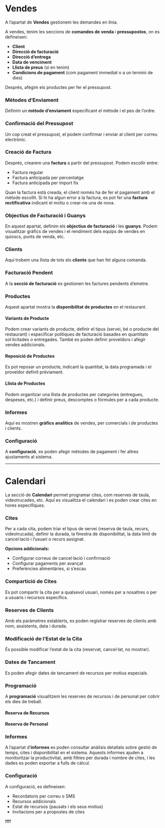 # Vendes

A l’apartat de **Vendes** gestionem les demandes en línia.

A vendes, tenim les seccions de **comandes de venda** i **pressupostos**, on es defineixen:

- **Client**
- **Direcció de facturació**
- **Direcció d’entrega**
- **Data de venciment**
- **Llista de preus** (si en tenim)
- **Condicions de pagament** (com pagament immediat o a un termini de dies)

Després, afegim els productes per fer el pressupost.

### Mètodes d’Enviament

Definim un **mètode d’enviament** especificant el mètode i el pes de l’ordre.

### Confirmació del Pressupost

Un cop creat el pressupost, el podem confirmar i enviar al client per correu electrònic.

### Creació de Factura

Després, crearem una **factura** a partir del pressupost. Podem escollir entre:

- Factura regular
- Factura anticipada per percentatge
- Factura anticipada per import fix

Quan la factura està creada, el client només ha de fer el pagament amb el mètode escollit. Si hi ha algun error a la factura, es pot fer una **factura rectificativa** indicant el motiu o crear-ne una de nova.

### Objectius de Facturació i Guanys

En aquest apartat, definim els **objectius de facturació** i les **guanys**. Podem visualitzar gràfics de vendes i el rendiment dels equips de vendes en quioscs, punts de venda, etc.

### Clients

Aquí trobem una llista de tots els **clients** que han fet alguna comanda.

### Facturació Pendent

A la **secció de facturació** es gestionen les factures pendents d’emetre.

### Productes

Aquest apartat mostra la **disponibilitat de productes** en el restaurant.

#### Variants de Producte

Podem crear variants de producte, definir el tipus (servei, bé o producte del restaurant) i especificar polítiques de facturació basades en quantitats sol·licitades o entregades. També es poden definir proveïdors i afegir vendes addicionals.

#### Reposició de Productes

Es pot reposar un producte, indicant la quantitat, la data programada i el proveïdor definit prèviament.

#### Llista de Productes

Podem organitzar una llista de productes per categories (entregues, despeses, etc.) i definir preus, descomptes o fórmules per a cada producte.

### Informes

Aquí es mostren **gràfics analítics** de vendes, per comercials i de productes i clients.

### Configuració

A **configuració**, es poden afegir mètodes de pagament i fer altres ajustaments al sistema.

---

# Calendari

La secció de **Calendari** permet programar cites, com reserves de taula, videotrucades, etc. Aquí es visualitza el calendari i es poden crear cites en hores específiques.

### Cites

Per a cada cita, podem triar el tipus de servei (reserva de taula, recurs, videotrucada), definir la durada, la finestra de disponibilitat, la data límit de cancel·lació i l’usuari o recurs assignat.

**Opcions addicionals:**

- Configurar correus de cancel·lació i confirmació
- Configurar pagaments per avançat
- Preferències alimentàries, si s’escau

### Compartició de Cites

Es pot compartir la cita per a qualsevol usuari, només per a nosaltres o per a usuaris i recursos específics.

### Reserves de Clients

Amb els paràmetres establerts, es poden registrar reserves de clients amb nom, assistents, data i durada.

### Modificació de l’Estat de la Cita

És possible modificar l’estat de la cita (reservat, cancel·lat, no mostrar).

### Dates de Tancament

Es poden afegir dates de tancament de recursos per motius especials.

### Programació

A **programació** visualitzem les reserves de recursos i de personal per cobrir els dies de treball.

#### Reserva de Recursos
#### Reserva de Personal

### Informes

A l’apartat d’**informes** es poden consultar anàlisis detallats sobre gestió de temps, cites i disponibilitat en el sistema. Aquests informes ajuden a monitoritzar la productivitat, amb filtres per durada i nombre de cites, i les dades es poden exportar a fulls de càlcul.

### Configuració

A configuració, es defineixen:

- Recordatoris per correu o SMS
- Recursos addicionals
- Estat de recursos (pausats i els seus motius)
- Invitacions per a propostes de cites



ffff